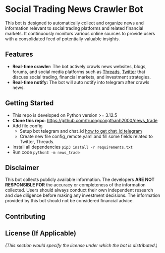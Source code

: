 # Social Trading News Crawler Bot

This bot is designed to automatically collect and organize news and information relevant to social trading platforms and related financial markets. It continuously monitors various online sources to provide users with a consolidated feed of potentially valuable insights.

## Features

* **Real-time crawler:** The bot actively crawls news websites, blogs, forums, and social media platforms such as [Threads](https://www.threads.com/), [Twitter](https://x.com/home) that discuss social trading, financial markets, and investment strategies.
* **Real-time notify:** The bot will auto notify into telegram after crawls news.

## Getting Started

- This repo is developed on Python version >= 3.12.5
- **Clone this repo**:  https://github.com/truongcongthanh2000/news_trade
- Add file config
    - Setup bot telegram and chat_id [how to get chat_id telegram](https://gist.github.com/nafiesl/4ad622f344cd1dc3bb1ecbe468ff9f8a)
    - Create new file config_remote.yaml and fill some fields related to Twitter, Threads.
- Install all dependencies ```pip3 install -r requirements.txt```
- Run code ```python3 -m news_trade```

## Disclaimer

This bot collects publicly available information. The developers **ARE NOT RESPONSIBLE FOR** the accuracy or completeness of the information collected. Users should always conduct their own independent research and due diligence before making any investment decisions. The information provided by this bot should not be considered financial advice.

## Contributing


## License (If Applicable)

*(This section would specify the license under which the bot is distributed.)*